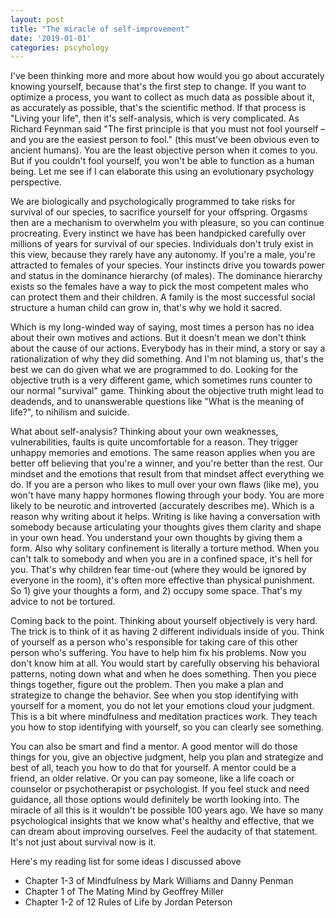 ```yaml
---
layout: post
title: "The miracle of self-improvement"
date: '2019-01-01'
categories: pscyhology
---
```


I've been thinking more and more about how would you go about accurately knowing yourself, because that's the first step to change. If you want to optimize a process, you want to collect as much data as possible about it, as accurately as possible, that's the scientific method. If that process is "Living your life", then it's self-analysis, which is very complicated. As Richard Feynman said "The first principle is that you must not fool yourself – and you are the easiest person to fool." (this must've been obvious even to ancient humans). You are the least objective person when it comes to you. But if you couldn't fool yourself, you won't be able to function as a human being. Let me see if I can elaborate this using an evolutionary psychology perspective.

<!-- more -->

We are biologically and psychologically programmed to take risks for survival of our species, to sacrifice yourself for your offspring. Orgasms then are a mechanism to overwhelm you with pleasure, so you can continue procreating. Every instinct we have has been handpicked carefully over millions of years for survival of our species. Individuals don't truly exist in this view, because they rarely have any autonomy. If you're a male, you're attracted to females of your species. Your instincts drive you towards power and status in the dominance hierarchy (of males). The dominance hierarchy exists so the females have a way to pick the most competent males who can protect them and their children. A family is the most successful social structure a human child can grow in, that's why we hold it sacred. 

Which is my long-winded way of saying, most times a person has no idea about their own motives and actions. But it doesn't mean we don't think about the cause of our actions. Everybody has in their mind, a story or say a rationalization of why they did something. And I'm not blaming us, that's the best we can do given what we are programmed to do. Looking for the objective truth is a very different game, which sometimes runs counter to our normal "survival" game. Thinking about the objective truth might lead to deadends, and to unanswerable questions like "What is the meaning of life?", to nihilism and suicide.

What about self-analysis? Thinking about your own weaknesses, vulnerabilities, faults is quite uncomfortable for a reason. They trigger unhappy memories and emotions. The same reason applies when you are better off believing that you're a winner, and you're better than the rest. Our mindset and the emotions that result from that mindset affect everything we do. If you are a person who likes to mull over your own flaws (like me), you won't have many happy hormones flowing through your body. You are more likely to be neurotic and introverted (accurately describes me). Which is a reason why writing about it helps. Writing is like having a conversation with somebody because articulating your thoughts gives them clarity and shape in your own head. You understand your own thoughts by giving them a form. Also why solitary confinement is literally a torture method. When you can't talk to somebody and when you are in a confined space, it's hell for you. That's why children fear time-out (where they would be ignored by everyone in the room), it's often more effective than physical punishment. So 1) give your thoughts a form, and 2) occupy some space. That's my advice to not be tortured.

Coming back to the point. Thinking about yourself objectively is very hard. The trick is to think of it as having 2 different individuals inside of you. Think of yourself as a person who's responsible for taking care of this other person who's suffering. You have to help him fix his problems. Now you don't know him at all. You would start by carefully observing his behavioral patterns, noting down what and when he does something. Then you piece things together, figure out the problem. Then you make a plan and strategize to change the behavior. See when you stop identifying with yourself for a moment, you do not let your emotions cloud your judgment. This is a bit where mindfulness and meditation practices work. They teach you how to stop identifying with yourself, so you can clearly see something.

You can also be smart and find a mentor. A good mentor will do those things for you, give an objective judgment, help you plan and strategize and best of all, teach you how to do that for yourself. A mentor could be a friend, an older relative. Or you can pay someone, like a life coach or counselor or psychotherapist or psychologist. If you feel stuck and need guidance, all those options would definitely be worth looking into. The miracle of all this is it wouldn't be possible 100 years ago. We have so many psychological insights that we know what's healthy and effective, that we can dream about improving ourselves. Feel the audacity of that statement. It's not just about survival now is it. 

Here's my reading list for some ideas I discussed above
- Chapter 1-3 of Mindfulness by Mark Williams and Danny Penman
- Chapter 1 of The Mating Mind by Geoffrey Miller
- Chapter 1-2 of 12 Rules of Life by Jordan Peterson